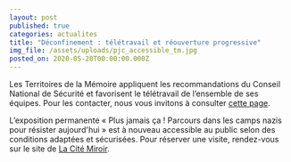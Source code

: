 ```yaml
---
layout: post
published: true
categories: actualites
title: "Déconfinement : télétravail et réouverture progressive"
img_file: /assets/uploads/pjc_accessible_tm.jpg
posted_on: 2020-05-20T00:00:00.000Z
---
```

Les Territoires de la Mémoire appliquent les recommandations du Conseil National de Sécurité et favorisent le télétravail de l’ensemble de ses équipes. Pour les contacter, nous vous invitons à consulter [cette page](<https://www.territoires-memoire.be/association>).

L’exposition permanente « Plus jamais ça ! Parcours dans les camps nazis pour résister aujourd'hui » est à nouveau accessible au public selon des conditions adaptées et sécurisées. Pour réserver une visite, rendez-vous sur le site de [La Cité Miroir](<http://www.citemiroir.be/fr/activite/plus-jamais-ca>).
